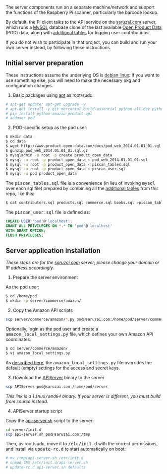The server components run on a separate machine/network and support the functions of the Raspberry Pi scanner, particularly the barcode lookup.

By default, the Pi client talks to the API service on the [saruzai.com](http://saruzai.com/) server, which runs a [MySQL](http://www.mysql.com/) database clone of the last available [Open Product Data](http://product.okfn.org/) (POD) data, along with [additional tables](database) for logging user contributions.

If you do not wish to participate in that project, you can build and run your own server instead, by following these instructions.

## Initial server preparation

These instructions assume the underlying OS is [debian linux](http://debian.org/). If you want to use something else, you will need to make the necessary pkg and configuration changes.

1. Basic packages using [apt](http://linux.die.net/man/8/apt-get) as root/sudo:

  ```sh
  # apt-get update; apt-get upgrade -y
  # apt-get install -y git mercurial build-essential python-all-dev python-lxml python-magic python-pip python-pycurl screen
  # pip install python-amazon-product-api
  # adduser pod 
  ```

2. POD-specific setup as the <tt>pod</tt> user:

  ```sh
  $ mkdir data
  $ cd data
  $ wget http://www.product-open-data.com/docs/pod_web_2014.01.01_01.sql.gz
  $ gunzip pod_web_2014.01.01_01.sql.gz
  $ mysqladmin -u root -p create product_open_data
  $ mysql -u root -p product_open_data < pod_web_2014.01.01_01.sql
  $ mysql -u root -p product_open_data < piscan_tables.sql
  $ mysql -u root -p product_open_data < piscan_user.sql
  $ mysql -u pod product_open_data
  ```

  The <tt>piscan_tables.sql</tt> file is a convenience (in lieu of invoking <tt>mysql</tt> over each sql file) prepared by combining all the [additional tables](database) from this repo, like this:

  ```sh
$ cat contributors.sql products.sql commerce.sql books.sql >piscan_tables.sql
  ```

  The <tt>piscan_user.sql</tt> file is defined as:

  ```sql
CREATE USER 'pod'@'localhost';
GRANT ALL PRIVILEGES ON *.* TO 'pod'@'localhost'
WITH GRANT OPTION;
FLUSH PRIVILEGES;
  ```

## Server application installation

*These steps are for the [saruzai.com](http://saruzai.com/) server; please change your domain or IP address accordingly.*

1. Prepare the server environment

  As the <tt>pod</tt> user:

  ```sh
$ cd /home/pod
$ mkdir -p server/commerce/amazon/
  ```

2. Copy the Amazon API scripts

  ```sh
scp server/commerce/amazon/*.py pod@saruzai.com:/home/pod/server/commerce/amazon
  ```

  Optionally, login as the <tt>pod</tt> user and create a <tt>amazon_local_settings.py</tt> file, which defines your own Amazon API coordinates.

  ```sh
$ cd server/commerce/amazon/
$ vi amazon_local_settings.py
  ```

  As [described here](commerce/amazon/amazon_settings.py), the <tt>amazon_local_settings.py</tt> file overrides the default (empty) settings for the access and secret keys.

3. Download the [APIServer](https://www.dropbox.com/s/gnwgmdsnrtmrmlu/APIServer?dl=0) binary to the server 

  ```sh
scp APIServer pod@saruzai.com:/home/pod/server
  ```

  *This link is a <tt>linux/amd64</tt> binary. If your server is different, you must build from source instead.*

4. APIServer startup script

  Copy the [api-server.sh](init.d/api-server.sh) script to the server:
 
  ```sh
cd server/init.d
scp api-server.sh pod@saruzai.com:/tmp                                                     
  ```

  Then, as root/sudo, move it to <tt>/etc/init.d</tt> with the correct permissions, and install via <tt>update-rc.d</tt> to start automatically on boot:

  ```sh
# mv /tmp/api-server.sh /etc/init.d
# chmod 755 /etc/init.d/api-server.sh
# update-rc.d api-server.sh defaults
  ```
